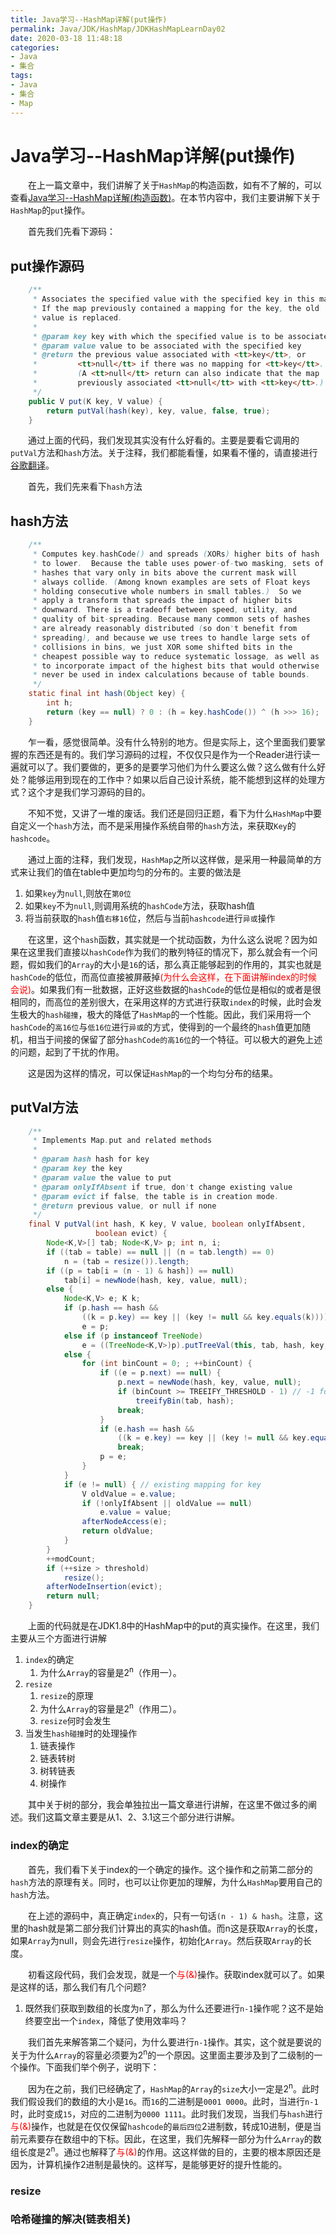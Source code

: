 ```yaml
---
title: Java学习--HashMap详解(put操作)
permalink: Java/JDK/HashMap/JDKHashMapLearnDay02
date: 2020-03-18 11:48:18
categories:
- Java
- 集合
tags:
- Java
- 集合
- Map
---
```


# Java学习--HashMap详解(put操作)



&emsp;&emsp;在上一篇文章中，我们讲解了关于`HashMap`的构造函数，如有不了解的，可以查看[Java学习--HashMap详解(构造函数)](/Java/JDK/HashMap/JDKHashMapLearnDay02)。在本节内容中，我们主要讲解下关于`HashMap`的`put`操作。

&emsp;&emsp;首先我们先看下源码：

## put操作源码

```java
    /**
     * Associates the specified value with the specified key in this map.
     * If the map previously contained a mapping for the key, the old
     * value is replaced.
     *
     * @param key key with which the specified value is to be associated
     * @param value value to be associated with the specified key
     * @return the previous value associated with <tt>key</tt>, or
     *         <tt>null</tt> if there was no mapping for <tt>key</tt>.
     *         (A <tt>null</tt> return can also indicate that the map
     *         previously associated <tt>null</tt> with <tt>key</tt>.)
     */
    public V put(K key, V value) {
        return putVal(hash(key), key, value, false, true);
    }
```

&emsp;&emsp;通过上面的代码，我们发现其实没有什么好看的。主要是要看它调用的`putVal`方法和`hash`方法。关于注释，我们都能看懂，如果看不懂的，请直接进行[谷歌翻译](https://translate.google.com/)。

&emsp;&emsp;首先，我们先来看下`hash`方法

## hash方法

```java
    /**
     * Computes key.hashCode() and spreads (XORs) higher bits of hash
     * to lower.  Because the table uses power-of-two masking, sets of
     * hashes that vary only in bits above the current mask will
     * always collide. (Among known examples are sets of Float keys
     * holding consecutive whole numbers in small tables.)  So we
     * apply a transform that spreads the impact of higher bits
     * downward. There is a tradeoff between speed, utility, and
     * quality of bit-spreading. Because many common sets of hashes
     * are already reasonably distributed (so don't benefit from
     * spreading), and because we use trees to handle large sets of
     * collisions in bins, we just XOR some shifted bits in the
     * cheapest possible way to reduce systematic lossage, as well as
     * to incorporate impact of the highest bits that would otherwise
     * never be used in index calculations because of table bounds.
     */
    static final int hash(Object key) {
        int h;
        return (key == null) ? 0 : (h = key.hashCode()) ^ (h >>> 16);
    }
```

&emsp;&emsp;乍一看，感觉很简单。没有什么特别的地方。但是实际上，这个里面我们要掌握的东西还是有的。我们学习源码的过程，不仅仅只是作为一个Reader进行读一遍就可以了。我们要做的，更多的是要学习他们为什么要这么做？这么做有什么好处？能够运用到现在的工作中？如果以后自己设计系统，能不能想到这样的处理方式？这个才是我们学习源码的目的。

&emsp;&emsp;不知不觉，又讲了一堆的废话。我们还是回归正题，看下为什么`HashMap`中要自定义一个`hash`方法，而不是采用操作系统自带的`hash`方法，来获取`Key`的`hashcode`。

&emsp;&emsp;通过上面的注释，我们发现，`HashMap`之所以这样做，是采用一种最简单的方式来让我们的值在table中更加均匀的分布的。主要的做法是

1. 如果`key`为`null`,则放在`第0位`
2. 如果`key`不为`null`,则调用系统的`hashCode`方法，获取hash值
3. 将当前获取的`hash`值`右移16`位，然后与当前`hashcode`进行`异或`操作

&emsp;&emsp;在这里，这个`hash`函数，其实就是一个扰动函数，为什么这么说呢？因为如果在这里我们直接以`hashCode`作为我们的散列特征的情况下，那么就会有一个问题，假如我们的`Array`的大小是`16`的话，那么真正能够起到的作用的，其实也就是`hashCode`的低位，而高位直接被屏蔽掉<span style="color:red;">(为什么会这样，在下面讲解index的时候会说)</span>。如果我们有一批数据，正好这些数据的`hashCode`的低位是相似的或者是很相同的，而高位的差别很大，在采用这样的方式进行获取`index`的时候，此时会发生极大的`hash碰撞`，极大的降低了`HashMap`的一个性能。因此，我们采用将一个`hashCode`的`高16位`与`低16位`进行`异或`的方式，使得到的一个最终的`hash`值更加随机，相当于间接的保留了部分`hashCode的高16位`的一个特征。可以极大的避免上述的问题，起到了干扰的作用。

&emsp;&emsp;这是因为这样的情况，可以保证`HashMap`的一个均匀分布的结果。

## putVal方法

```java
    /**
     * Implements Map.put and related methods
     *
     * @param hash hash for key
     * @param key the key
     * @param value the value to put
     * @param onlyIfAbsent if true, don't change existing value
     * @param evict if false, the table is in creation mode.
     * @return previous value, or null if none
     */
    final V putVal(int hash, K key, V value, boolean onlyIfAbsent,
                   boolean evict) {
        Node<K,V>[] tab; Node<K,V> p; int n, i;
        if ((tab = table) == null || (n = tab.length) == 0)
            n = (tab = resize()).length;
        if ((p = tab[i = (n - 1) & hash]) == null)
            tab[i] = newNode(hash, key, value, null);
        else {
            Node<K,V> e; K k;
            if (p.hash == hash &&
                ((k = p.key) == key || (key != null && key.equals(k))))
                e = p;
            else if (p instanceof TreeNode)
                e = ((TreeNode<K,V>)p).putTreeVal(this, tab, hash, key, value);
            else {
                for (int binCount = 0; ; ++binCount) {
                    if ((e = p.next) == null) {
                        p.next = newNode(hash, key, value, null);
                        if (binCount >= TREEIFY_THRESHOLD - 1) // -1 for 1st
                            treeifyBin(tab, hash);
                        break;
                    }
                    if (e.hash == hash &&
                        ((k = e.key) == key || (key != null && key.equals(k))))
                        break;
                    p = e;
                }
            }
            if (e != null) { // existing mapping for key
                V oldValue = e.value;
                if (!onlyIfAbsent || oldValue == null)
                    e.value = value;
                afterNodeAccess(e);
                return oldValue;
            }
        }
        ++modCount;
        if (++size > threshold)
            resize();
        afterNodeInsertion(evict);
        return null;
    }
```

&emsp;&emsp;上面的代码就是在JDK1.8中的HashMap中的put的真实操作。在这里，我们主要从三个方面进行讲解

1. `index`的确定
   1. 为什么`Array`的容量是2<sup>n</sup>（作用一）。
2. `resize`
   1. `resize`的原理
   2. 为什么`Array`的容量是2<sup>n</sup>（作用二）。
   3. `resize`何时会发生
3. 当发生`hash碰撞`时的处理操作
   1. 链表操作
   2. 链表转树
   3. 树转链表
   4. 树操作

&emsp;&emsp;其中关于树的部分，我会单独拉出一篇文章进行讲解，在这里不做过多的阐述。我们这篇文章主要是从1、2、3.1这三个部分进行讲解。

### index的确定

&emsp;&emsp;首先，我们看下关于index的一个确定的操作。这个操作和之前第二部分的`hash`方法的原理有关。同时，也可以让你更加的理解，为什么`HashMap`要用自己的`hash`方法。

&emsp;&emsp;在上述的源码中，真正确定`index`的，只有一句话`(n - 1) & hash`。注意，这里的hash就是第二部分我们计算出的真实的hash值。而n这是获取`Array`的长度，如果`Array`为null，则会先进行`resize`操作，初始化`Array`。然后获取`Array`的长度。

&emsp;&emsp;初看这段代码，我们会发现，就是一个<span style="color:red;">与(&)</span>操作。获取index就可以了。如果是这样的话，那么我们有几个问题?

1. 既然我们获取到数组的长度为`n`了，那么为什么还要进行`n-1`操作呢？这不是始终要空出一个`index`，降低了使用效率吗？

&emsp;&emsp;我们首先来解答第二个疑问，为什么要进行`n-1`操作。其实，这个就是要说的关于为什么`Array`的容量必须要为2<sup>n</sup>的一个原因。这里面主要涉及到了二级制的一个操作。下面我们举个例子，说明下：

&emsp;&emsp;因为在之前，我们已经确定了，`HashMap`的`Array`的`size`大小一定是2<sup>n</sup>。此时我们假设我们的数组的大小是`16`。而`16`的二进制是`0001 0000`。此时，当进行`n-1`时，此时变成`15`，对应的二进制为`0000 1111`。此时我们发现，当我们与`hash`进行<span style="color:red;">与(&)</span>操作，也就是在仅仅保留`hashcode`的`最后四位`2进制数，转成10进制，便是当前元素要存在数组中的下标。因此，在这里，我们先解释一部分为什么`Array`的数组长度是2<sup>n</sup>。通过也解释了<span style="color:red;">与(&)</span>的作用。这这样做的目的，主要的根本原因还是因为，计算机操作2进制是最快的。这样写，是能够更好的提升性能的。

### resize



### 哈希碰撞的解决(链表相关)



